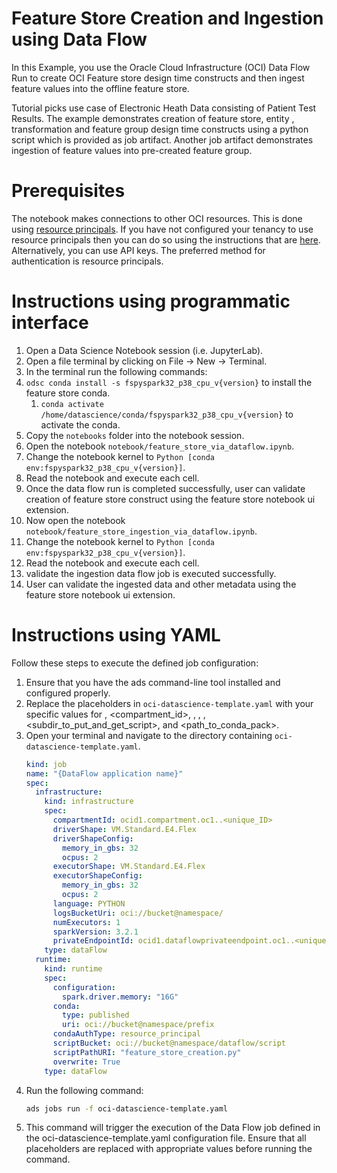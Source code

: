 Feature Store Creation and Ingestion using Data Flow
=====================================================

In this Example, you use the Oracle Cloud Infrastructure (OCI) Data Flow Run to create OCI Feature store design time constructs and then ingest feature values into the offline feature store.

Tutorial picks use case of Electronic Heath Data consisting of Patient Test Results. The example demonstrates creation of feature store, entity , transformation and feature group design time constructs using a python script which is provided as job artifact. Another job artifact demonstrates ingestion of feature values into pre-created feature group.

# Prerequisites

The notebook makes connections to other OCI resources. This is done using [resource principals](https://docs.oracle.com/en-us/iaas/Content/Functions/Tasks/functionsaccessingociresources.htm). If you have not configured your tenancy to use resource principals then you can do so using the instructions that are [here](https://docs.oracle.com/en-us/iaas/data-science/using/create-dynamic-groups.htm). Alternatively, you can use API keys. The preferred method for authentication is resource principals.


# Instructions using programmatic interface

1. Open a Data Science Notebook session (i.e. JupyterLab).
2. Open a file terminal by clicking on File -> New -> Terminal.
3. In the terminal run the following commands:
4. `odsc conda install -s fspyspark32_p38_cpu_v{version}` to install the feature store conda.
    1. `conda activate /home/datascience/conda/fspyspark32_p38_cpu_v{version}` to activate the conda.
5. Copy the `notebooks` folder into the notebook session.
6. Open the notebook `notebook/feature_store_via_dataflow.ipynb`.
7. Change the notebook kernel to `Python [conda env:fspyspark32_p38_cpu_v{version}]`.
8. Read the notebook and execute each cell.
9. Once the data flow run is completed successfully, user can validate creation of feature store construct using the feature store notebook ui extension.
10. Now open the notebook `notebook/feature_store_ingestion_via_dataflow.ipynb`.
11. Change the notebook kernel to `Python [conda env:fspyspark32_p38_cpu_v{version}]`.
12. Read the notebook and execute each cell.
13. validate the ingestion data flow job is executed successfully.
14. User can validate the ingested data and other metadata using the feature store notebook ui extension.

# Instructions using YAML

Follow these steps to execute the defined job configuration:

1. Ensure that you have the ads command-line tool installed and configured properly.
2. Replace the placeholders in ```oci-datascience-template.yaml``` with your specific values for <uuid>, <compartment_id>, <mybucket>, <mynamespace>, <dataflow-logs-prefix>, <subdir_to_put_and_get_script>, and <path_to_conda_pack>.
3. Open your terminal and navigate to the directory containing ```oci-datascience-template.yaml```.
   ```yaml
   kind: job
   name: "{DataFlow application name}"
   spec:
     infrastructure:
       kind: infrastructure
       spec:
         compartmentId: ocid1.compartment.oc1..<unique_ID>
         driverShape: VM.Standard.E4.Flex
         driverShapeConfig:
           memory_in_gbs: 32
           ocpus: 2
         executorShape: VM.Standard.E4.Flex
         executorShapeConfig:
           memory_in_gbs: 32
           ocpus: 2
         language: PYTHON
         logsBucketUri: oci://bucket@namespace/
         numExecutors: 1
         sparkVersion: 3.2.1
         privateEndpointId: ocid1.dataflowprivateendpoint.oc1..<unique_ID>
       type: dataFlow
     runtime:
       kind: runtime
       spec:
         configuration:
           spark.driver.memory: "16G"
         conda:
           type: published
           uri: oci://bucket@namespace/prefix
         condaAuthType: resource_principal
         scriptBucket: oci://bucket@namespace/dataflow/script
         scriptPathURI: "feature_store_creation.py"
         overwrite: True
       type: dataFlow
   ```
4. Run the following command:
   ```bash
   ads jobs run -f oci-datascience-template.yaml
   ```
5. This command will trigger the execution of the Data Flow job defined in the oci-datascience-template.yaml configuration file. Ensure that all placeholders are replaced with appropriate values before running the command.

